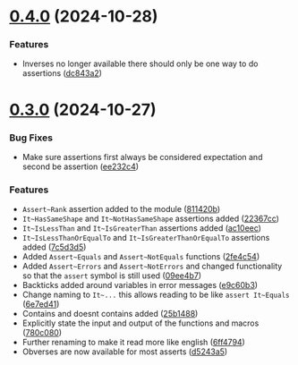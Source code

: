 # [0.4.0](https://github.com/ethancarlsson/assert_it.ua/compare/v0.3.0...v0.4.0) (2024-10-28)


### Features

* Inverses no longer available there should only be one way to do assertions ([dc843a2](https://github.com/ethancarlsson/assert_it.ua/commit/dc843a23e4ea50a9bbc705863d096d48cc01d904))



# [0.3.0](https://github.com/ethancarlsson/assert_it.ua/compare/2fe4c54e1d4d5accba7dcc6936293723ee3a3e32...v0.3.0) (2024-10-27)


### Bug Fixes

* Make sure assertions first always be considered expectation and second be assertion ([ee232c4](https://github.com/ethancarlsson/assert_it.ua/commit/ee232c4c6157ada7010e5e614dab58a3f8db5edd))


### Features

* `Assert~Rank` assertion added to the module ([811420b](https://github.com/ethancarlsson/assert_it.ua/commit/811420b1948bf43996b3c43cae4090962ab3a7f0))
* `It~HasSameShape` and `It~NotHasSameShape` assertions added ([22367cc](https://github.com/ethancarlsson/assert_it.ua/commit/22367cc988f11eedb95ed7a5e8fa0e0a1be5feeb))
* `It~IsLessThan` and `It~IsGreaterThan` assertions added ([ac10eec](https://github.com/ethancarlsson/assert_it.ua/commit/ac10eecbc78d91c9e789912b33ee16964b9677ee))
* `It~IsLessThanOrEqualTo` and `It~IsGreaterThanOrEqualTo` assertions added ([7c5d3d5](https://github.com/ethancarlsson/assert_it.ua/commit/7c5d3d59de87d6fcf9999ae0876aafb05313f2c4))
* Added `Assert~Equals` and `Assert~NotEquals` functions ([2fe4c54](https://github.com/ethancarlsson/assert_it.ua/commit/2fe4c54e1d4d5accba7dcc6936293723ee3a3e32))
* Added `Assert~Errors` and `Assert~NotErrors` and changed functionality so that the `assert` symbol is still used ([09ee4b7](https://github.com/ethancarlsson/assert_it.ua/commit/09ee4b70c309e9e8e85d85f794d697e605310819))
* Backticks added around variables in error messages ([e9c60b3](https://github.com/ethancarlsson/assert_it.ua/commit/e9c60b304da509638ad5b2e10074a7f70181dc20))
* Change naming to `It~...` this allows reading to be like `assert It~Equals` ([6e7ed41](https://github.com/ethancarlsson/assert_it.ua/commit/6e7ed4126cb4c572d4d40dada8c339aa5049a7ce))
* Contains and doesnt contains added ([25b1488](https://github.com/ethancarlsson/assert_it.ua/commit/25b148814239bccdb0033a64f48f5791283ce877))
* Explicitly state the input and output of the functions and macros ([780c080](https://github.com/ethancarlsson/assert_it.ua/commit/780c080b5dfb7f22effdb852bda8c2103bbcd4a7))
* Further renaming to make it read more like english ([6ff4794](https://github.com/ethancarlsson/assert_it.ua/commit/6ff479490464ee238e1e81a0fbee4b253ce5d1cf))
* Obverses are now available for most asserts ([d5243a5](https://github.com/ethancarlsson/assert_it.ua/commit/d5243a54b60284c136b9c7a3aa298096a8781b90))



